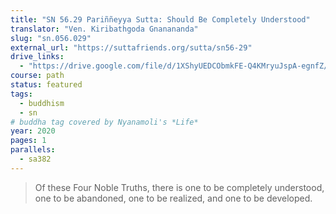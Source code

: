 ```yaml
---
title: "SN 56.29 Pariññeyya Sutta: Should Be Completely Understood"
translator: "Ven. Kiribathgoda Gnanananda"
slug: "sn.056.029"
external_url: "https://suttafriends.org/sutta/sn56-29"
drive_links:
  - "https://drive.google.com/file/d/1XShyUEDCObmkFE-Q4KMryuJspA-egnfZ/view?usp=drivesdk"
course: path
status: featured
tags:
  - buddhism
  - sn
# buddha tag covered by Nyanamoli's *Life*
year: 2020
pages: 1
parallels:
  - sa382
---
```


> Of these Four Noble Truths, there is one to be completely understood, one to be abandoned, one to be realized, and one to be developed.

<!---->
